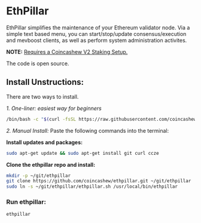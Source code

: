 # EthPillar

EthPillar simplifies the maintenance of your Ethereum validator node.
Via a simple text based menu, you can start/stop/update consensus/execution and mevboost clients, as well as perform system administration activites.

**NOTE:** [Requires a Coincashew V2 Staking Setup.](https://www.coincashew.com/coins/overview-eth/guide-or-how-to-setup-a-validator-on-eth2-mainnet)

The code is open source.

## Install Unstructions:

There are two ways to install.

*1. One-liner: easiest way for beginners*

```bash
/bin/bash -c "$(curl -fsSL https://raw.githubusercontent.com/coincashew/ethpillar/master/install.sh)"
```

*2. Manual Install:*
Paste the following commands into the terminal:

**Install updates and packages:**

```bash
sudo apt-get update && sudo apt-get install git curl ccze
```

**Clone the ethpillar repo and install:**

```bash
mkdir -p ~/git/ethpillar
git clone https://github.com/coincashew/ethpillar.git ~/git/ethpillar
sudo ln -s ~/git/ethpillar/ethpillar.sh /usr/local/bin/ethpillar
```

### Run ethpillar:
```bash
ethpillar
```
